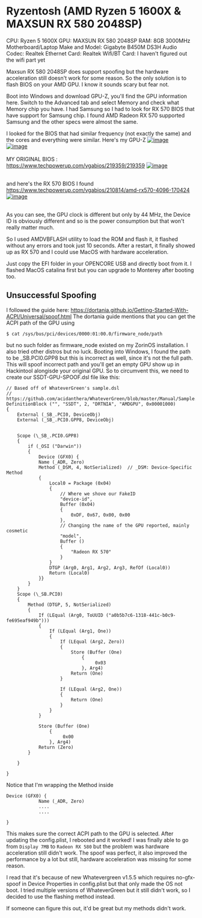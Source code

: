 # Ryzentosh (AMD Ryzen 5 1600X & MAXSUN RX 580 2048SP)

CPU: Ryzen 5 1600X
GPU: MAXSUN RX 580 2048SP
RAM: 8GB 3000MHz
Motherboard/Laptop Make and Model: Gigabyte B450M DS3H 
Audio Codec: Realtek
Ethernet Card: Realtek
Wifi/BT Card: I haven't figured out the wifi part yet

Maxsun RX 580 2048SP does support spoofing but the hardware acceleration still doesn't work for some reason.
So the only solution is to flash BIOS on your AMD GPU. I know it sounds scary but fear not.

Boot into Windows and download GPU-Z, you'll find the GPU information here. Switch to the Advanced tab and select Memory and check what Memory chip you have.
I had Samsung so I had to look for RX 570 BIOS that have support for Samsung chip.
I found AMD Radeon RX 570 supported Samsung and the other specs were almost the same.

I looked for the BIOS that had similar frequency (not exactly the same) and the cores and everything were similar.
Here's my GPU-Z
<a href="https://imgbb.com/"><img src="https://i.ibb.co/K7Pk0Z9/image.png" alt="image" border="0"></a><br />
<a href="https://ibb.co/1mknFGh"><img src="https://i.ibb.co/G5qJzQB/image.png" alt="image" border="0"></a><br /><br />
MY ORIGINAL BIOS : https://www.techpowerup.com/vgabios/219359/219359
<a href="https://ibb.co/yBQgKWk"><img src="https://i.ibb.co/G35CGcM/image.png" alt="image" border="0"></a><br /><br />

and here's the RX 570 BIOS I found
https://www.techpowerup.com/vgabios/210814/amd-rx570-4096-170424
<a href="https://ibb.co/sVRBdRG"><img src="https://i.ibb.co/RDb5kbm/image.png" alt="image" border="0"></a><br /><br />

As you can see, the GPU clock is different but only by 44 MHz, the Device ID is obviously different and so is the power consumption but that won't really matter much.

So I used AMDVBFLASH utility to load the ROM and flash it, it flashed without any errors and took just 10 seconds. After a restart, it finally showed up as RX 570 and I could use MacOS with hardware acceleration.

Just copy the EFI folder in your OPENCORE USB and directly boot from it. I flashed MacOS catalina first but you can upgrade to Monterey after booting too.

## Unsuccessful Spoofing

I followed the guide here: https://dortania.github.io/Getting-Started-With-ACPI/Universal/spoof.html
The dortania guide mentions that you can get the ACPI path of the GPU using
```
$ cat /sys/bus/pci/devices/0000:01:00.0/firmware_node/path
```
but no such folder as firmware_node existed on my ZorinOS installation. I also tried other distros but no luck.
Booting into Windows, I found the path to be _SB.PCI0.GPP8 but this is incorrect as well, since it's not the full path. This will spoof incorrect path and you'll get an empty GPU show up in Hackintool alongisde your original GPU.
So to circumvent this, we need to create our SSDT-GPU-SPOOF.dsl file like this:

```
// Based off of WhateverGreen's sample.dsl
// https://github.com/acidanthera/WhateverGreen/blob/master/Manual/Sample.dsl
DefinitionBlock ("", "SSDT", 2, "DRTNIA", "AMDGPU", 0x00001000)
{
    External (_SB_.PCI0, DeviceObj)
    External (_SB_.PCI0.GPP8, DeviceObj)


    Scope (\_SB_.PCI0.GPP8)
    {
        if (_OSI ("Darwin"))
        {
            Device (GFX0) {
            Name (_ADR, Zero)
            Method (_DSM, 4, NotSerialized)  // _DSM: Device-Specific Method
            {
                Local0 = Package (0x04)
                {
                    // Where we shove our FakeID
                    "device-id",
                    Buffer (0x04)
                    {
                        0xDF, 0x67, 0x00, 0x00
                    },
                    // Changing the name of the GPU reported, mainly cosmetic
                    "model",
                    Buffer ()
                    {
                        "Radeon RX 570"
                    }
                }
                DTGP (Arg0, Arg1, Arg2, Arg3, RefOf (Local0))
                Return (Local0)
            }}
        }
    }
    Scope (\_SB.PCI0)
    {                   
        Method (DTGP, 5, NotSerialized)
        {
            If (LEqual (Arg0, ToUUID ("a0b5b7c6-1318-441c-b0c9-fe695eaf949b")))
            {
                If (LEqual (Arg1, One))
                {
                    If (LEqual (Arg2, Zero))
                    {
                        Store (Buffer (One)
                            {
                                 0x03
                            }, Arg4)
                        Return (One)
                    }

                    If (LEqual (Arg2, One))
                    {
                        Return (One)
                    }
                }
            }

            Store (Buffer (One)
                {
                     0x00
                }, Arg4)
            Return (Zero)
        }
      
    }

}
```
Notice that I'm wrapping the Method inside 

```
Device (GFX0) {
            Name (_ADR, Zero)
            ....
            ....
            
}
```
This makes sure the correct ACPI path to the GPU is selected. After updating the config.plist, I rebooted and it worked!
I was finally able to go from `Display 7MB` to `Radeon RX 580` but the problem was hardware acceleration still didn't work.
The spoof was perfect, it also improved the performance by a lot but still, hardware acceleration was missing for some reason.

I read that it's because of new Whatevergreen v1.5.5 which requires no-gfx-spoof in Device Properties in config.plist but that only made the OS not boot.
I tried multiple versions of WhateverGreen but it still didn't work, so I decided to use the flashing method instead.

If someone can figure this out, it'd be great but my methods didn't work.
